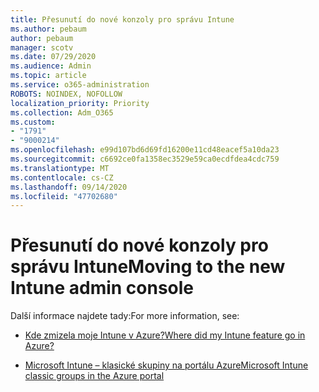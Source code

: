 ```yaml
---
title: Přesunutí do nové konzoly pro správu Intune
ms.author: pebaum
author: pebaum
manager: scotv
ms.date: 07/29/2020
ms.audience: Admin
ms.topic: article
ms.service: o365-administration
ROBOTS: NOINDEX, NOFOLLOW
localization_priority: Priority
ms.collection: Adm_O365
ms.custom:
- "1791"
- "9000214"
ms.openlocfilehash: e99d107bd6d69fd16200e11cd48eacef5a10da23
ms.sourcegitcommit: c6692ce0fa1358ec3529e59ca0ecdfdea4cdc759
ms.translationtype: MT
ms.contentlocale: cs-CZ
ms.lasthandoff: 09/14/2020
ms.locfileid: "47702680"
---
```

# <a name="moving-to-the-new-intune-admin-console"></a><span data-ttu-id="eb04d-102">Přesunutí do nové konzoly pro správu Intune</span><span class="sxs-lookup"><span data-stu-id="eb04d-102">Moving to the new Intune admin console</span></span>

<span data-ttu-id="eb04d-103">Další informace najdete tady:</span><span class="sxs-lookup"><span data-stu-id="eb04d-103">For more information, see:</span></span>

- [<span data-ttu-id="eb04d-104">Kde zmizela moje Intune v Azure?</span><span class="sxs-lookup"><span data-stu-id="eb04d-104">Where did my Intune feature go in Azure?</span></span>](https://docs.microsoft.com/intune/ui-changes)

- [<span data-ttu-id="eb04d-105">Microsoft Intune – klasické skupiny na portálu Azure</span><span class="sxs-lookup"><span data-stu-id="eb04d-105">Microsoft Intune classic groups in the Azure portal</span></span>](https://docs.microsoft.com/intune/groups-get-started)